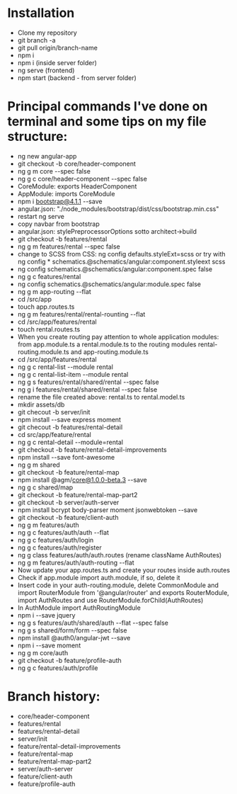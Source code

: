 # Installation

* Clone my repository
* git branch -a
* git pull origin/branch-name
* npm i
* npm i (inside server folder)
* ng serve (frontend)
* npm start (backend - from server folder)

# Principal commands I've done on terminal and some tips on my file structure:

* ng new angular-app
* git checkout -b core/header-component
* ng g m core --spec false
* ng g c core/header-component --spec false
* CoreModule: exports HeaderComponent
* AppModule: imports CoreModule
* npm i bootstrap@4.1.1 --save
* angular.json: "./node_modules/bootstrap/dist/css/bootstrap.min.css"
* restart ng serve
* copy navbar from bootstrap
* angular.json: stylePreprocessorOptions sotto architect->build
* git checkout -b features/rental
* ng g m features/rental --spec false
* change to SCSS from CSS: ng config defaults.styleExt=scss or try with ng config * schematics.@schematics/angular:component.styleext scss
* ng config schematics.@schematics/angular:component.spec false
* ng g c features/rental
* ng config schematics.@schematics/angular:module.spec false
* ng g m app-routing --flat
* cd /src/app
* touch app.routes.ts
* ng g m features/rental/rental-rounting --flat
* cd /src/app/features/rental
* touch rental.routes.ts
* When you create routing pay attention to whole application modules: from  app.module.ts a rental.module.ts to the routing modules rental-routing.module.ts and app-routing.module.ts
* cd /src/app/features/rental
* ng g c rental-list --module rental
* ng g c rental-list-item --module rental
* ng g s features/rental/shared/rental --spec false
* ng g i features/rental/shared/rental --spec false
* rename the file created above: rental.ts to rental.model.ts
* mkdir assets/db
* git checout -b server/init
* npm install --save express moment
* git checout -b features/rental-detail
* cd src/app/feature/rental
* ng g c rental-detail --module=rental
* git checkout -b feature/rental-detail-improvements
* npm install --save font-awesome
* ng g m shared
* git checkout -b feature/rental-map
* npm install @agm/core@1.0.0-beta.3 --save
* ng g c shared/map
* git checkout -b feature/rental-map-part2
* git checkout -b server/auth-server
* npm install bcrypt body-parser moment jsonwebtoken --save
* git checkout -b feature/client-auth
* ng g m features/auth
* ng g c features/auth/auth --flat
* ng g c features/auth/login
* ng g c features/auth/register
* ng g class features/auth/auth.routes (rename className AuthRoutes)
* ng g m features/auth/auth-routing --flat
* Now update your app.routes.ts and create your routes inside auth.routes
* Check if app.module import auth.module, if so, delete it
* Insert code in your auth-routing.module, delete CommonModule and import RouterModule from '@angular/router' and exports RouterModule, import AuthRoutes and use RouterModule.forChild(AuthRoutes)
* In AuthModule import AuthRoutingModule
* npm i --save jquery
* ng g s features/auth/shared/auth --flat --spec false
* ng g s shared/form/form --spec false
* npm install @auth0/angular-jwt --save
* npm i --save moment
* ng g m core/auth
* git checkout -b feature/profile-auth
* ng g c features/auth/profile

# Branch history:

* core/header-component
* features/rental
* features/rental-detail
* server/init
* feature/rental-detail-improvements
* feature/rental-map
* feature/rental-map-part2
* server/auth-server
* feature/client-auth
* feature/profile-auth